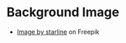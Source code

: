 # Background Image

- <a href="https://www.freepik.com/free-vector/dark-black-carbon-fiber-metal-lines-background_24243620.htm#query=carbon%20background&position=15&from_view=keyword&track=ais">Image by starline</a> on Freepik
